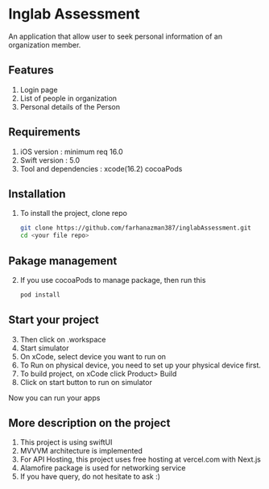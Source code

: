 # Inglab Assessment

An application that allow user to seek personal information of an organization member.

## Features
1. Login page
2. List of people in organization
3. Personal details of the Person

## Requirements
1. iOS version : minimum req 16.0
2. Swift version : 5.0
3. Tool and dependencies : xcode(16.2) cocoaPods

## Installation
1. To install the project, clone repo
   ``` bash
   git clone https://github.com/farhanazman387/inglabAssessment.git
   cd <your file repo>

## Pakage management 
2. If you use cocoaPods to manage package, then run this
   ``` bash
   pod install

## Start your project
3. Then click on <appname>.workspace
4. Start simulator
5. On xCode, select device you want to run on
6. To Run on physical device, you need to set up your physical device first.
7. To build project, on xCode click Product> Build
8. Click on start button to run on simulator

Now you can run your apps

## More description on the project
1. This project is using swiftUI
2. MVVVM architecture is implemented
3. For API Hosting, this project uses free hosting at vercel.com with Next.js
4. Alamofire package is used for networking service
5. If you have query, do not hesitate to ask :)
